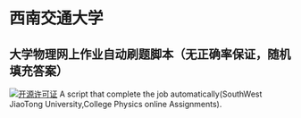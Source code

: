 # 西南交通大学
## 大学物理网上作业自动刷题脚本（无正确率保证，随机填充答案）
[![开源许可证](https://img.shields.io/badge/license-BSD-blue.svg?style=plastic)](LICENSE)
A script that complete the job automatically(SouthWest JiaoTong University,College Physics online Assignments).

